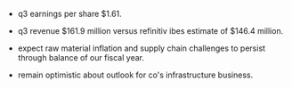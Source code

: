- q3 earnings per share $1.61.

- q3 revenue $161.9 million versus refinitiv ibes estimate of $146.4 million.

- expect raw material inflation and supply chain challenges to persist through balance of our fiscal year.

- remain optimistic about outlook for co's infrastructure business.
